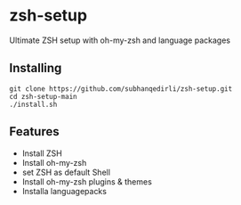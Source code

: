 # zsh-setup
Ultimate ZSH setup with oh-my-zsh and language packages
## Installing
```
git clone https://github.com/subhanqedirli/zsh-setup.git
cd zsh-setup-main
./install.sh
```
## Features
 - Install ZSH
 - Install oh-my-zsh
 - set ZSH as default Shell
 - Install oh-my-zsh plugins & themes
 - Installa languagepacks
 
